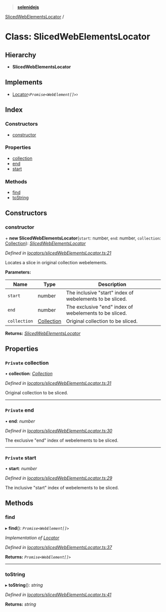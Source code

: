 > **[selenidejs](../README.md)**

[SlicedWebElementsLocator](slicedwebelementslocator.md) /

# Class: SlicedWebElementsLocator

## Hierarchy

* **SlicedWebElementsLocator**

## Implements

* [Locator](../interfaces/locator.md)‹*`Promise<WebElement[]>`*›

## Index

### Constructors

* [constructor](slicedwebelementslocator.md#constructor)

### Properties

* [collection](slicedwebelementslocator.md#private-collection)
* [end](slicedwebelementslocator.md#private-end)
* [start](slicedwebelementslocator.md#private-start)

### Methods

* [find](slicedwebelementslocator.md#find)
* [toString](slicedwebelementslocator.md#tostring)

## Constructors

###  constructor

\+ **new SlicedWebElementsLocator**(`start`: number, `end`: number, `collection`: [Collection](collection.md)): *[SlicedWebElementsLocator](slicedwebelementslocator.md)*

*Defined in [locators/slicedWebElementsLocator.ts:21](https://github.com/KnowledgeExpert/selenidejs/blob/master/lib/locators/slicedWebElementsLocator.ts#L21)*

Locates a slice in original collection webelements.

**Parameters:**

Name | Type | Description |
------ | ------ | ------ |
`start` | number | The inclusive "start" index of webelements to be sliced. |
`end` | number | The exclusive "end" index of webelements to be sliced. |
`collection` | [Collection](collection.md) | Original collection to be sliced.  |

**Returns:** *[SlicedWebElementsLocator](slicedwebelementslocator.md)*

## Properties

### `Private` collection

• **collection**: *[Collection](collection.md)*

*Defined in [locators/slicedWebElementsLocator.ts:31](https://github.com/KnowledgeExpert/selenidejs/blob/master/lib/locators/slicedWebElementsLocator.ts#L31)*

Original collection to be sliced.

___

### `Private` end

• **end**: *number*

*Defined in [locators/slicedWebElementsLocator.ts:30](https://github.com/KnowledgeExpert/selenidejs/blob/master/lib/locators/slicedWebElementsLocator.ts#L30)*

The exclusive "end" index of webelements to be sliced.

___

### `Private` start

• **start**: *number*

*Defined in [locators/slicedWebElementsLocator.ts:29](https://github.com/KnowledgeExpert/selenidejs/blob/master/lib/locators/slicedWebElementsLocator.ts#L29)*

The inclusive "start" index of webelements to be sliced.

## Methods

###  find

▸ **find**(): *`Promise<WebElement[]>`*

*Implementation of [Locator](../interfaces/locator.md)*

*Defined in [locators/slicedWebElementsLocator.ts:37](https://github.com/KnowledgeExpert/selenidejs/blob/master/lib/locators/slicedWebElementsLocator.ts#L37)*

**Returns:** *`Promise<WebElement[]>`*

___

###  toString

▸ **toString**(): *string*

*Defined in [locators/slicedWebElementsLocator.ts:41](https://github.com/KnowledgeExpert/selenidejs/blob/master/lib/locators/slicedWebElementsLocator.ts#L41)*

**Returns:** *string*